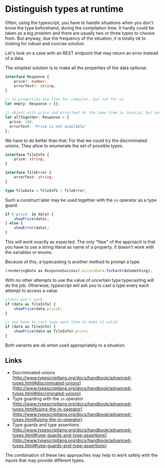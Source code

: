 # Distinguish types at runtime

Often, using the typescript, you have to handle situations when you don't know the type 
beforehand, during the compilation time. It hardly could be taken as a big problem and there are usually two or three types to choose from. But anyway, due the frequency of the situation, it is totally ok to looking for robust and concise solution.

Let's look on a case with an REST endpoint that may return an error instead of a data.

The simplest solution is to make all the properties of the data optional.

```typescript
interface Response {
    price?: number;
    errorText?: string;
}

// no properties are fine for compiler, but not for us
let empty: Response = {};

// object with price and errorText at the same time is invalid, but not for compiler if all the proerties marked optional
let allTogether: Response = {
  price: 100,
  errorText: 'Price is not available'
}; 
```

We have to do better than that. For that we could try the discriminated unions. They allow to enumerate the set of possible types.

```typescript
interface TileInfo {
    price: string;
}

interface TileError {
    errorText: string;
}

type TileData = TileInfo | TileError;
```

Such a construct later may be used together with the `in` operator as a type guard.

```typescript
if ('price' in data) {
    showPrice(data);
} else {
    showError(data);
}
```

This will work exactly as expected. The only "flaw" of the approach is that you have to use a string literal as name of a property. It doesn't work with the variables or enums.

Because of this, a typecasting is another method to prompt a type.

```typescript
(renderingData as ResponseSuccess).accessData.forEach(doSomething);
```

With no other attempts to use the value of uncertain type typecasting will do the job. Otherwise, typescript will ask you to cast a type every each attempt to access a value.

```typescript
//this won't work
if (data as TileInfo) {
    showPrice(data.price);
}

// you have to cast type each time to make it valid
if (data as TileInfo) {
    showPrice(data as TileInfo).price;
}
```

Both variants are ok when used appropriately to a situation.

## Links

-   Discriminated unions [http://www.typescriptlang.org/docs/handbook/advanced-types.html#discriminated-unions](http://www.typescriptlang.org/docs/handbook/advanced-types.html#discriminated-unions)
-   Type guarding with the `in` operator [http://www.typescriptlang.org/docs/handbook/advanced-types.html#using-the-in-operator](http://www.typescriptlang.org/docs/handbook/advanced-types.html#using-the-in-operator)
-   Type guards and type assertions [http://www.typescriptlang.org/docs/handbook/advanced-types.html#type-guards-and-type-assertions](http://www.typescriptlang.org/docs/handbook/advanced-types.html#type-guards-and-type-assertions)

The combination of these two approaches may help to work safely with the inputs that may provide different types.
